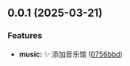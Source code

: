 ## 0.0.1 (2025-03-21)

### Features

* **music:** :sparkles: 添加音乐馆 ([0756bbd](https://gitee.com/passwordgloo/ui/commits/0756bbd5bd04bec716233f3f2bc8935ac425d157))
